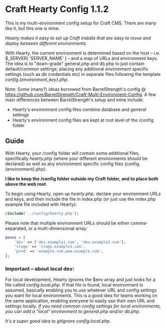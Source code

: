 # Craft Hearty Config 1.1.2

This is my multi-environment config setup for Craft CMS. There are many like it, but this one is mine.

*Hearty makes it easy to set up Craft installs that are easy to move and deploy between different environments*.

With Hearty, the current environment is determined based on the host – i.e. $_SERVER[ 'SERVER_NAME' ] – and a map of URLs and environment keys. The idea is to "down-grade" general.php and db.php to just contain default/common settings; placing any additional environment specific settings (such as db credentials etc) in separate files following the template *config.{environment_key}.php*.

Note: Some (many?) ideas borrowed from BarrelStrength's config @ https://github.com/BarrelStrength/Craft-Multi-Environment-Config. A few main differences between BarrelStrength's setup and mine include:

- Hearty's environment config files combine database and general settings
- Hearty's environment config files are kept at root level of the /config folder

## Guide

With Hearty, your /config folder will contain some additional files, specifically *hearty.php* (where your different environments should be declared) as well as any environment specific config files (config.{environment}.php).

**I like to keep the /config folder outside my Craft folder, and to place both above the web root**.

To begin using Hearty, open up *hearty.php*, declare your environment URLs and keys, and then include the file in index.php (or just use the index.php example file included with Hearty):

```php
@include('../config/hearty.php');
```

Please note that multiple environment URLs should be either comma-separated, or a multi-dimensional array:

```php
$envs = [
    'dev' => ['dev.example1.com', 'dev.example2.com'],
    'stage' => 'stage.example1.com',
    'prod' => 'example.com,www.example.com',
];
```

### Important – about local dev:

For local development, Hearty ignores the $env array and just looks for a file called *config.local.php*. If that file is found, local environment is assumed, basically enabling you to use whatever URL and config settings you want for local environments. This is a good idea for teams working on the same application, enabling everyone to easily use their own URL and settings locally. _If you need common config settings for local environments, you can add a "local" environment to general.php and/or db.php._

*It's a super good idea to gitignore config.local.php*.







